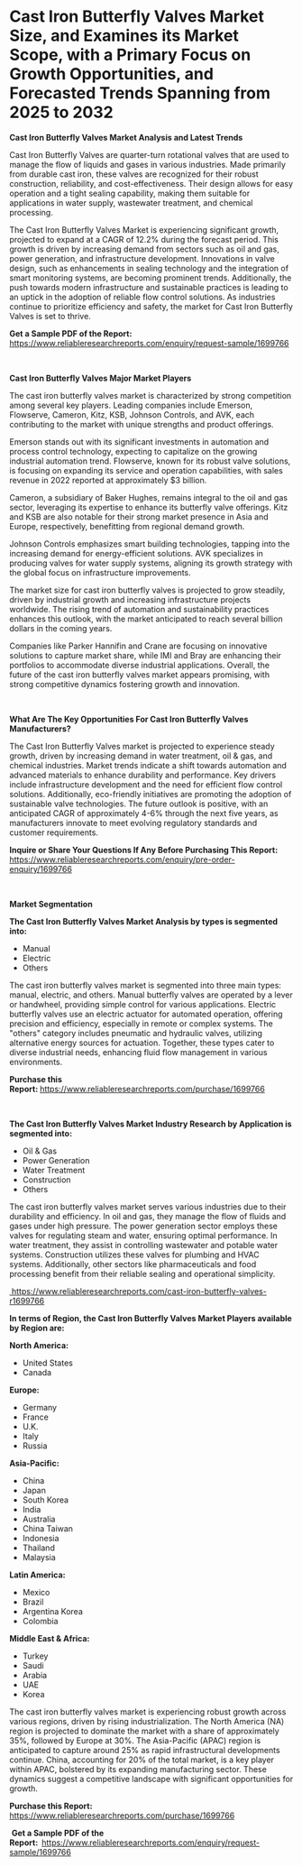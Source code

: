 <p><h1>Cast Iron Butterfly Valves Market Size, and Examines its Market Scope, with a Primary Focus on Growth Opportunities, and Forecasted Trends Spanning from 2025 to 2032</h1></p><p><strong>Cast Iron Butterfly Valves Market Analysis and Latest Trends</strong></p>
<p><p>Cast Iron Butterfly Valves are quarter-turn rotational valves that are used to manage the flow of liquids and gases in various industries. Made primarily from durable cast iron, these valves are recognized for their robust construction, reliability, and cost-effectiveness. Their design allows for easy operation and a tight sealing capability, making them suitable for applications in water supply, wastewater treatment, and chemical processing.</p><p>The Cast Iron Butterfly Valves Market is experiencing significant growth, projected to expand at a CAGR of 12.2% during the forecast period. This growth is driven by increasing demand from sectors such as oil and gas, power generation, and infrastructure development. Innovations in valve design, such as enhancements in sealing technology and the integration of smart monitoring systems, are becoming prominent trends. Additionally, the push towards modern infrastructure and sustainable practices is leading to an uptick in the adoption of reliable flow control solutions. As industries continue to prioritize efficiency and safety, the market for Cast Iron Butterfly Valves is set to thrive.</p></p>
<p><strong>Get a Sample PDF of the Report:&nbsp;</strong> <a href="https://www.reliableresearchreports.com/enquiry/request-sample/1699766?utm_campaign=2279&utm_medium=2&utm_source=Github&utm_content=ia&utm_term=16042025&utm_id=cast-iron-butterfly-valves">https://www.reliableresearchreports.com/enquiry/request-sample/1699766</a></p>
<p>&nbsp;</p>
<p><strong>Cast Iron Butterfly Valves Major Market Players</strong></p>
<p><p>The cast iron butterfly valves market is characterized by strong competition among several key players. Leading companies include Emerson, Flowserve, Cameron, Kitz, KSB, Johnson Controls, and AVK, each contributing to the market with unique strengths and product offerings.</p><p>Emerson stands out with its significant investments in automation and process control technology, expecting to capitalize on the growing industrial automation trend. Flowserve, known for its robust valve solutions, is focusing on expanding its service and operation capabilities, with sales revenue in 2022 reported at approximately $3 billion.</p><p>Cameron, a subsidiary of Baker Hughes, remains integral to the oil and gas sector, leveraging its expertise to enhance its butterfly valve offerings. Kitz and KSB are also notable for their strong market presence in Asia and Europe, respectively, benefitting from regional demand growth.</p><p>Johnson Controls emphasizes smart building technologies, tapping into the increasing demand for energy-efficient solutions. AVK specializes in producing valves for water supply systems, aligning its growth strategy with the global focus on infrastructure improvements.</p><p>The market size for cast iron butterfly valves is projected to grow steadily, driven by industrial growth and increasing infrastructure projects worldwide. The rising trend of automation and sustainability practices enhances this outlook, with the market anticipated to reach several billion dollars in the coming years.</p><p>Companies like Parker Hannifin and Crane are focusing on innovative solutions to capture market share, while IMI and Bray are enhancing their portfolios to accommodate diverse industrial applications. Overall, the future of the cast iron butterfly valves market appears promising, with strong competitive dynamics fostering growth and innovation.</p></p>
<p>&nbsp;</p>
<p><strong>What Are The Key Opportunities For Cast Iron Butterfly Valves Manufacturers?</strong></p>
<p><p>The Cast Iron Butterfly Valves market is projected to experience steady growth, driven by increasing demand in water treatment, oil & gas, and chemical industries. Market trends indicate a shift towards automation and advanced materials to enhance durability and performance. Key drivers include infrastructure development and the need for efficient flow control solutions. Additionally, eco-friendly initiatives are promoting the adoption of sustainable valve technologies. The future outlook is positive, with an anticipated CAGR of approximately 4-6% through the next five years, as manufacturers innovate to meet evolving regulatory standards and customer requirements.</p></p>
<p><strong>Inquire or Share Your Questions If Any Before Purchasing This Report:</strong> <a href="https://www.reliableresearchreports.com/enquiry/pre-order-enquiry/1699766?utm_campaign=2279&utm_medium=2&utm_source=Github&utm_content=ia&utm_term=16042025&utm_id=cast-iron-butterfly-valves">https://www.reliableresearchreports.com/enquiry/pre-order-enquiry/1699766</a></p>
<p>&nbsp;</p>
<p><strong>Market Segmentation</strong></p>
<p><strong>The Cast Iron Butterfly Valves Market Analysis by types is segmented into:</strong></p>
<p><ul><li>Manual</li><li>Electric</li><li>Others</li></ul></p>
<p><p>The cast iron butterfly valves market is segmented into three main types: manual, electric, and others. Manual butterfly valves are operated by a lever or handwheel, providing simple control for various applications. Electric butterfly valves use an electric actuator for automated operation, offering precision and efficiency, especially in remote or complex systems. The "others" category includes pneumatic and hydraulic valves, utilizing alternative energy sources for actuation. Together, these types cater to diverse industrial needs, enhancing fluid flow management in various environments.</p></p>
<p><strong>Purchase this Report:&nbsp;</strong><a href="https://www.reliableresearchreports.com/purchase/1699766?utm_campaign=2279&utm_medium=2&utm_source=Github&utm_content=ia&utm_term=16042025&utm_id=cast-iron-butterfly-valves">https://www.reliableresearchreports.com/purchase/1699766</a></p>
<p>&nbsp;</p>
<p><strong>The Cast Iron Butterfly Valves Market Industry Research by Application is segmented into:</strong></p>
<p><ul><li>Oil & Gas</li><li>Power Generation</li><li>Water Treatment</li><li>Construction</li><li>Others</li></ul></p>
<p><p>The cast iron butterfly valves market serves various industries due to their durability and efficiency. In oil and gas, they manage the flow of fluids and gases under high pressure. The power generation sector employs these valves for regulating steam and water, ensuring optimal performance. In water treatment, they assist in controlling wastewater and potable water systems. Construction utilizes these valves for plumbing and HVAC systems. Additionally, other sectors like pharmaceuticals and food processing benefit from their reliable sealing and operational simplicity.</p></p>
<p><a href="https://www.reliableresearchreports.com/cast-iron-butterfly-valves-r1699766?utm_campaign=2279&utm_medium=2&utm_source=Github&utm_content=ia&utm_term=16042025&utm_id=cast-iron-butterfly-valves">&nbsp;https://www.reliableresearchreports.com/cast-iron-butterfly-valves-r1699766</a></p>
<p><strong>In terms of Region, the Cast Iron Butterfly Valves Market Players available by Region are:</strong></p>
<p>
    <p> <strong> North America: </strong>
        <ul>
            <li>United States</li>
            <li>Canada</li>
        </ul>
        </p> 
    <p> <strong> Europe: </strong>
        <ul>
            <li>Germany</li>
            <li>France</li>
            <li>U.K.</li>
            <li>Italy</li>
            <li>Russia</li>
        </ul>
        </p> 
    <p> <strong> Asia-Pacific: </strong>
        <ul>
            <li>China</li>
            <li>Japan</li>
            <li>South Korea</li>
            <li>India</li>
            <li>Australia</li>
            <li>China Taiwan</li>
            <li>Indonesia</li>
            <li>Thailand</li>
            <li>Malaysia</li>
        </ul>
        </p> 
    <p> <strong> Latin America: </strong>
        <ul>
            <li>Mexico</li>
            <li>Brazil</li>
            <li>Argentina Korea</li>
            <li>Colombia</li>
        </ul>
        </p> 
    <p> <strong> Middle East & Africa: </strong>
        <ul>
            <li>Turkey</li>
            <li>Saudi</li>
            <li>Arabia</li>
            <li>UAE</li>
            <li>Korea</li>
        </ul>
    </p>
    </p>
<p><p>The cast iron butterfly valves market is experiencing robust growth across various regions, driven by rising industrialization. The North America (NA) region is projected to dominate the market with a share of approximately 35%, followed by Europe at 30%. The Asia-Pacific (APAC) region is anticipated to capture around 25% as rapid infrastructural developments continue. China, accounting for 20% of the total market, is a key player within APAC, bolstered by its expanding manufacturing sector. These dynamics suggest a competitive landscape with significant opportunities for growth.</p></p>
<p><strong>Purchase this Report: </strong><a href="https://www.reliableresearchreports.com/purchase/1699766?utm_campaign=2279&utm_medium=2&utm_source=Github&utm_content=ia&utm_term=16042025&utm_id=cast-iron-butterfly-valves">https://www.reliableresearchreports.com/purchase/1699766</a></p>
<p>&nbsp;<strong>Get a Sample PDF of the Report:&nbsp;&nbsp;</strong><a href="https://www.reliableresearchreports.com/enquiry/request-sample/1699766?utm_campaign=2279&utm_medium=2&utm_source=Github&utm_content=ia&utm_term=16042025&utm_id=cast-iron-butterfly-valves">https://www.reliableresearchreports.com/enquiry/request-sample/1699766</a></p>
<p><strong></strong></p>
<p><p></p><p></p><p></p></p>